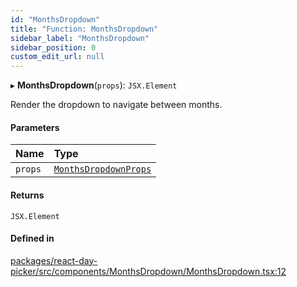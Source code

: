 ```yaml
---
id: "MonthsDropdown"
title: "Function: MonthsDropdown"
sidebar_label: "MonthsDropdown"
sidebar_position: 0
custom_edit_url: null
---
```


▸ **MonthsDropdown**(`props`): `JSX.Element`

Render the dropdown to navigate between months.

#### Parameters

| Name | Type |
| :------ | :------ |
| `props` | [`MonthsDropdownProps`](../interfaces/MonthsDropdownProps) |

#### Returns

`JSX.Element`

#### Defined in

[packages/react-day-picker/src/components/MonthsDropdown/MonthsDropdown.tsx:12](https://github.com/gpbl/react-day-picker/blob/6bc3b9d0/packages/react-day-picker/src/components/MonthsDropdown/MonthsDropdown.tsx#L12)
